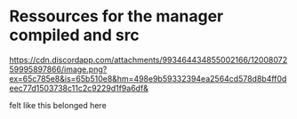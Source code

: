 # Ressources for the manager compiled and src
https://cdn.discordapp.com/attachments/993464434855002166/1200807259995897866/image.png?ex=65c785e8&is=65b510e8&hm=498e9b59332394ea2564cd578d8b4ff0deec77d1503738c11c2c9229d1f9a6df&

felt like this belonged here
